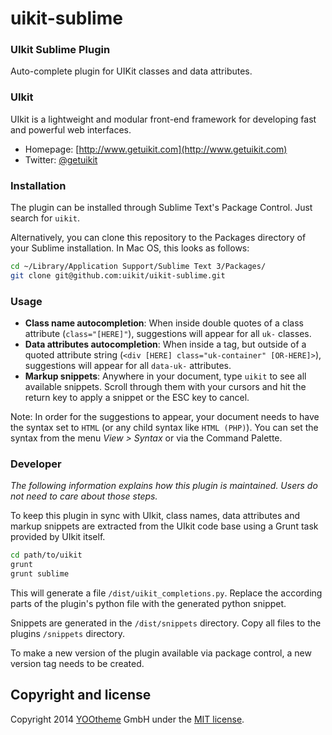 uikit-sublime
=============

### UIkit Sublime Plugin

Auto-complete plugin for UIKit classes and data attributes. 

### UIkit

UIkit is a lightweight and modular front-end framework for developing fast and powerful web interfaces.

* Homepage: [http://www.getuikit.com](http://www.getuikit.com)
* Twitter: [@getuikit](http://twitter.com/getuikit)

### Installation

The plugin can be installed through Sublime Text's Package Control. Just search for `uikit`.

Alternatively, you can clone this repository to the Packages directory of your Sublime installation. In Mac OS, this looks as follows: 

```bash
cd ~/Library/Application Support/Sublime Text 3/Packages/
git clone git@github.com:uikit/uikit-sublime.git
```

### Usage

- **Class name autocompletion**: When inside double quotes of a class attribute (`class="[HERE]"`), suggestions will appear for all `uk-` classes.
- **Data attributes autocompletion**: When inside a tag, but outside of a quoted attribute string (`<div [HERE] class="uk-container" [OR-HERE]>`), suggestions will appear for all `data-uk-` attributes.
- **Markup snippets**: Anywhere in your document, type `uikit` to see all available snippets. Scroll through them with your cursors and hit the return key to apply a snippet or the ESC key to cancel.

Note: In order for the suggestions to appear, your document needs to have the syntax set to `HTML` (or any child syntax like `HTML (PHP)`). You can set the syntax from the menu *View > Syntax* or via the Command Palette.

### Developer

*The following information explains how this plugin is maintained. Users do not need to care about those steps.*

To keep this plugin in sync with UIkit, class names, data attributes and markup snippets are extracted from the UIkit code base using a Grunt task provided by UIkit itself.

```bash
cd path/to/uikit
grunt
grunt sublime 
```

This will generate a file `/dist/uikit_completions.py`. Replace the according parts of the plugin's python file with the generated python snippet.

Snippets are generated in the `/dist/snippets` directory. Copy all files to the plugins `/snippets` directory.

To make a new version of the plugin available via package control, a new version tag needs to be created.

## Copyright and license

Copyright 2014 [YOOtheme](http://www.yootheme.com) GmbH under the [MIT license](LICENSE.md).
